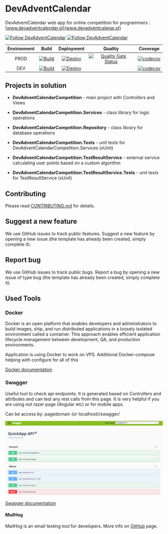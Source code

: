 # DevAdventCalendar

DevAdventCalendar web app for online competition for programmers : [www.devadventcalendar.pl](www.devadventcalenar.pl)

[![Follow DevAdventCalendar](https://img.shields.io/twitter/follow/dev_advent_cal?label=Follow%20%40dev_advent_cal&style=social)](https://twitter.com/dev_advent_cal)
[![Follow DevAdventCalendar](https://img.shields.io/badge/FB-Dev%20Advent%20Calendar-blue)](https://www.facebook.com/devadventcalendar/)

|Environment |Build  |Deployment| Quality | Coverage |
|:----------:|:-----:|:--------:|:-------:|:--------:|
| PROD |[![Build](https://github.com/DevAdventCalendar/DevAdventCalendar/workflows/Docker%20Image%20CI/badge.svg)](https://github.com/DevAdventCalendar/DevAdventCalendar/actions?query=workflow%3A%22Docker+Image+CI%22) |[![Deploy](https://vsrm.dev.azure.com/plotzwi/_apis/public/Release/badge/e2ad85fa-38da-4937-a85f-997b254f4cda/1/1)](https://dev.azure.com/plotzwi/DevAdventCalendar/_release?_a=releases&view=mine&definitionId=1) |[![Quality Gate Status](https://sonarcloud.io/api/project_badges/measure?project=DevAdventCalendar_DevAdventCalendar&metric=alert_status)](https://sonarcloud.io/dashboard?id=DevAdventCalendar_DevAdventCalendar) |[![codecov](https://codecov.io/gh/DevAdventCalendar/DevAdventCalendar/branch/develop/graph/badge.svg)](https://codecov.io/gh/DevAdventCalendar/DevAdventCalendar/branch/develop)|
| DEV |[![Build](https://github.com/DevAdventCalendar/DevAdventCalendar/workflows/Docker%20Image%20CI%20DEV/badge.svg)](https://github.com/DevAdventCalendar/DevAdventCalendar/actions?query=workflow%3A%22Docker+Image+CI+DEV%22) |[![Deploy](https://vsrm.dev.azure.com/plotzwi/_apis/public/Release/badge/e2ad85fa-38da-4937-a85f-997b254f4cda/2/2)](https://dev.azure.com/plotzwi/DevAdventCalendar/_release?_a=releases&view=mine&definitionId=2) | |[![codecov](https://codecov.io/gh/DevAdventCalendar/DevAdventCalendar/branch/develop_uat/graph/badge.svg)](https://codecov.io/gh/DevAdventCalendar/DevAdventCalendar/branch/develop_uat)|


## Projects in solution

- **DevAdventCalendarCompetition** - main project with Controllers and Views
- **DevAdventCalendarCompetition.Services** - class library for logic operations
- **DevAdventCalendarCompetition.Repository** - class library for database operations
- **DevAdventCalendarCompetition.Tests** - unit tests for DevAdventCalendarCompetition.Services (xUnit)

- **DevAdventCalendarCompetition.TestResultService** - external service calculating user points based on a custom algorithm
- **DevAdventCalendarCompetition.TestResultService.Tests** - unit tests for TestResultService (xUnit)

## Contributing

Please read [CONTRIBUTING.md](https://github.com/DevAdventCalendar/DevAdventCalendar/blob/develop/CONTRIBUTING.md) for details.

## Suggest a new feature

We use GitHub issues to track public features. Suggest a new feature by opening a new issue (the template has already been created, simply complete it).

## Report bug

We use GitHub issues to track public bugs. Report a bug by opening a new issue of type bug (the template has already been created, simply complete it).

## Used Tools

### Docker

Docker is an open platform that enables developers and administrators to build images, ship, and run distributed applications in a loosely isolated environment called a container. This approach enables efficient application lifecycle management between development, QA, and production environments.

Application is using Docker to work on VPS. Additional Docker-compose helping with configure for all of this

[Docker documentation](https://docs.microsoft.com/pl-pl/dotnet/core/docker/intro-net-docker)

### Swagger

Useful tool to check api endpoints. It is  generated based on Controllers and attributes and can test any rest calls from this page. It is very helpful if you are using not razer page  (Angular etc) or for mobile apps.

Can be access by: pagedomain (or localhost)/swagger/

![Swagger](docs/Pictures/swagger.PNG/?raw=true "Swagger")

[Swagger documentation](https://docs.microsoft.com/pl-pl/aspnet/core/tutorials/web-api-help-pages-using-swagger?view=aspnetcore-2.1)

#### MailHog

MailHog is an email testing tool for developers. More info on [GitHub](https://github.com/mailhog/MailHog) page.
